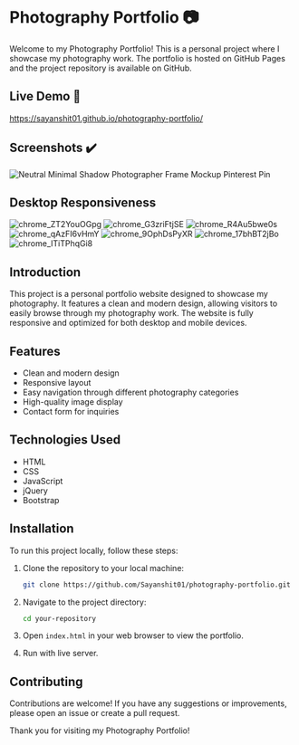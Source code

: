 # Photography Portfolio 📷

Welcome to my Photography Portfolio! This is a personal project where I showcase my photography work. The portfolio is hosted on GitHub Pages and the project repository is available on GitHub.

## Live Demo 🚀

https://sayanshit01.github.io/photography-portfolio/

## Screenshots ✔️
![Neutral Minimal Shadow Photographer Frame Mockup Pinterest Pin](https://github.com/Sayanshit01/photography-portfolio/assets/128118122/5947876f-7888-495a-9117-1c44c619ef1c)

## Desktop Responsiveness
![chrome_ZT2YouOGpg](https://github.com/Sayanshit01/photography-portfolio/assets/128118122/6aa4b1e0-d62f-47f3-b999-a17e8b4298d7)
![chrome_G3zriFtjSE](https://github.com/Sayanshit01/photography-portfolio/assets/128118122/2120e7e3-9f9d-4693-9922-692942a75e7a)
![chrome_R4Au5bwe0s](https://github.com/Sayanshit01/photography-portfolio/assets/128118122/531fb72d-03fd-4465-8d94-5e72a6ccc9ed)
![chrome_qAzFI6vHmY](https://github.com/Sayanshit01/photography-portfolio/assets/128118122/dbd41e83-4f29-4fd6-b427-004d0e66588f)
![chrome_9OphDsPyXR](https://github.com/Sayanshit01/photography-portfolio/assets/128118122/003f8872-7a62-4755-9cdb-e215fe91ae9b)
![chrome_17bhBT2jBo](https://github.com/Sayanshit01/photography-portfolio/assets/128118122/79040237-ab42-4573-b677-cd73d50d9618)
![chrome_ITiTPhqGi8](https://github.com/Sayanshit01/photography-portfolio/assets/128118122/f2ef37cf-4fd6-41cf-acb1-120f752237a5)


## Introduction

This project is a personal portfolio website designed to showcase my photography. It features a clean and modern design, allowing visitors to easily browse through my photography work. The website is fully responsive and optimized for both desktop and mobile devices.

## Features

- Clean and modern design
- Responsive layout
- Easy navigation through different photography categories
- High-quality image display
- Contact form for inquiries

## Technologies Used

- HTML 
- CSS
- JavaScript
- jQuery
- Bootstrap

## Installation

To run this project locally, follow these steps:

1. Clone the repository to your local machine:
    ```bash
    git clone https://github.com/Sayanshit01/photography-portfolio.git
    ```
2. Navigate to the project directory:
    ```bash
    cd your-repository
    ```
3. Open `index.html` in your web browser to view the portfolio.

4. Run with live server.

## Contributing

Contributions are welcome! If you have any suggestions or improvements, please open an issue or create a pull request.


Thank you for visiting my Photography Portfolio!


